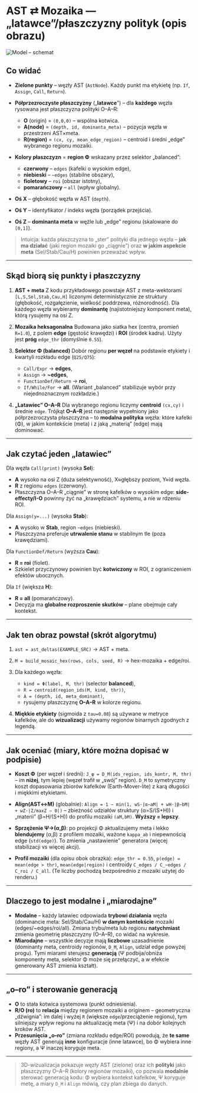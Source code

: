 # AST ⇄ Mozaika — „latawce”/płaszczyzny polityk (opis obrazu)
![Model – schemat](glitchlab/resources/img/model.png)
## Co widać

* **Zielone punkty** – węzły AST (`AstNode`). Każdy punkt ma etykietę (np. `If`, `Assign`, `Call`, `Return`).
* **Półprzezroczyste płaszczyzny** („**latawce**”) – dla **każdego** węzła rysowana jest płaszczyzna polityki O–A–R:

  * **O** (origin) = `(0,0,0)` – wspólna kotwica.
  * **A(node)** = `(depth, id, dominanta_meta)` – pozycja węzła w przestrzeni AST×meta.
  * **R(region)** = `(cx, cy, mean_edge_region)` – centroid i średni „edge” wybranego regionu mozaiki.
* **Kolory płaszczyzn** = **region Φ** wskazany przez selektor „balanced”:

  * **czerwony** – `edges` (kafelki o wysokim edge),
  * **niebieski** – `~edges` (stabilne obszary),
  * **fioletowy** – `roi` (obszar istotny),
  * **pomarańczowy** – `all` (wpływ globalny).
* **Oś X** – głębokość węzła w AST (`depth`).
* **Oś Y** – identyfikator / indeks węzła (porządek przejścia).
* **Oś Z** – **dominanta meta** w węźle lub „edge” regionu (skalowane do `[0,1]`).

> Intuicja: każda płaszczyzna to „ster” polityki dla jednego węzła – **jak ma działać** (jaki region mozaiki go „ciągnie”) oraz **w jakim aspekcie meta** (Sel/Stab/Cau/H) powinien przeważać wpływ.

---

## Skąd biorą się punkty i płaszczyzny

1. **AST + meta**
   Z kodu przykładowego powstaje AST z meta-wektorami `[L,S,Sel,Stab,Cau,H]` liczonymi deterministycznie ze struktury (głębokość, rozgałęzienie, wielkość poddrzewa, różnorodność). Dla każdego węzła wybieramy **dominantę** (najistotniejszy komponent meta), którą rysujemy na osi Z. 

2. **Mozaika heksagonalna**
   Budowana jako siatka hex (centra, promień `R=1.0`), z polem **edge** (gęstość krawędzi) i **ROI** (środek kadru). Użyty jest **próg** `edge_thr` (domyślnie `0.55`). 

3. **Selektor Φ (balanced)**
   Dobór regionu **per węzeł** na podstawie etykiety i kwartyli rozkładu edge (`Q25/Q75`):

   * `Call/Expr` → **edges**,
   * `Assign` → **~edges**,
   * `FunctionDef/Return` → **roi**,
   * `If/While/For` → **all**.
     (Wariant „balanced” stabilizuje wybór przy niejednoznacznym rozkładzie.) 

4. **„Latawiec” O–A–R**
   Dla wybranego regionu liczymy **centroid** `(cx,cy)` i średnie `edge`. Trójkąt **O–A–R** jest następnie wypełniony jako półprzezroczysta płaszczyzna – to **modalna polityka** węzła: które kafelki (Φ), w jakim kontekście (meta) i z jaką „materią” (edge) mają dominować. 

---

## Jak czytać jeden „latawiec”

Dla węzła `Call(print)` (wysoka **Sel**):

* **A** wysoko na osi Z (duża selektywność), X≈głębszy poziom, Y≈id węzła.
* **R** z regionu `edges` (czerwony).
* Płaszczyzna O–A–R „ciągnie” w stronę kafelków o wysokim edge: **side-effecty/I-O** powinny żyć na „krawędziach” systemu, a nie w rdzeniu ROI.

Dla `Assign(y=...)` (wysoka **Stab**):

* **A** wysoko w **Stab**, region `~edges` (niebieski).
* Płaszczyzna preferuje **utrwalenie stanu** w stabilnym tle (poza krawędziami).

Dla `FunctionDef/Return` (wyższa **Cau**):

* **R = roi** (fiolet).
* Szkielet przyczynowy powinien być **kotwiczony** w ROI, z ograniczeniem efektów ubocznych.

Dla `If` (większa **H**):

* **R = all** (pomarańczowy).
* Decyzja ma **globalne rozproszenie skutków** – plane obejmuje cały kontekst.


---

## Jak **ten obraz** powstał (skrót algorytmu)

1. `ast = ast_deltas(EXAMPLE_SRC)` → AST + meta.
2. `M = build_mosaic_hex(rows, cols, seed, R)` → hex-mozaika + edge/roi.
3. Dla każdego węzła:

   * `kind = Φ(label, M, thr)` (selector **balanced**),
   * `R = centroid(region_ids(M, kind, thr))`,
   * `A = (depth, id, meta_dominant)`,
   * rysujemy płaszczyznę **O–A–R** w kolorze regionu.
4. **Miękkie etykiety** (sigmoida z `tau=0.08`) są używane w metryce kafelków, ale do **wizualizacji** używamy regionów binarnych zgodnych z legendą.


---

## Jak oceniać (miary, które można dopisać w podpisie)

* **Koszt Φ** (per węzeł i średni):
  `J_φ = D_M(ids_region, ids_kontr, M, thr)`
  – im **niżej**, tym lepiej (węzeł trafił w „swój” region). `D_M` to symetryczny koszt dopasowania zbiorów kafelków (Earth-Mover-lite) z karą długości i miękkimi etykietami. 

* **Align(AST↔M)** (globalnie):
  `Align = 1 − min(1, wS·|α−aM| + wH·|β−bM| + wZ·|Z/maxZ − 0|)`
  – zbieżność udziałów struktury (α=S/(S+H)) i „materii” (β=H/(S+H)) do profilu mozaiki `(aM,bM)`. **Wyższy = lepszy**. 

* **Sprzężenie Ψ→(α,β)**:
  po projekcji Φ aktualizujemy meta i lekko **blendujemy** (α,β) z profilem mozaiki, ważone `kappa_ab` i niepewnością edge (`std(edge)`). To zmienia „nastawienie” generatora (więcej stabilizacji vs więcej akcji). 

* **Profil mozaiki** (dla opisu obok obrazka):
  `edge_thr = 0.55`, `p(edge) = mean(edge > thr)`, `mean(edge|region)` i centroidy `C_edges / C_~edges / C_roi / C_all`. (Te liczby pochodzą bezpośrednio z mozaiki użytej do renderu.) 

---

## Dlaczego to jest **modalne** i „miarodajne”

* **Modalne** – każdy latawiec odpowiada **trybowi działania** węzła (dominancie meta: Sel/Stab/Cau/H) **w danym kontekście** mozaiki (edges/~edges/roi/all). Zmiana trybu/meta lub regionu **natychmiast** zmienia geometrię płaszczyzny (O–A–R), co widać na wykresie.
* **Miarodajne** – wszystkie decyzje mają **liczbowe** uzasadnienie (dominanty meta, centroidy regionów, `D_M`, `Align`, udział edge powyżej progu). Tymi miarami sterujesz **generacją** (Ψ podbija/obniża komponenty meta, selektor Φ może się przełączyć, a w efekcie generowany AST zmienia kształt). 

---

## „o–ro” i sterowanie generacją

* **O** to stała kotwica systemowa (punkt odniesienia).
* **R/O (ro)** to **relacja** między regionem mozaiki a originem – geometryczna „dźwignia”: im dalej i wyżej `R` (większe `edge`/przeciążenie regionu), tym silniejszy wpływ regionu na aktualizację meta (Ψ) i na dobór kolejnych kroków AST.
* **Przesunięcia „o–ro”** (zmiana rozkładu edge/ROI) powodują, że **te same** węzły AST generują **inne** konfiguracje (inne latawce), bo Φ wybiera inne regiony, a Ψ inaczej koryguje meta.

---


> 3D-wizualizacja pokazuje węzły AST (zielone) oraz ich **polityki** jako płaszczyzny O–A–R (kolory regionów mozaiki), co pozwala **modalnie** sterować generacją kodu: Φ wybiera kontekst kafelków, Ψ koryguje metę, a miary `D_M` i `Align` mówią, czy plan zbiega do danych. 

